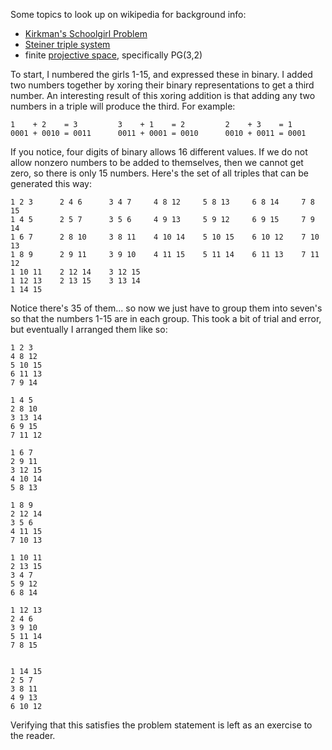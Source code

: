 Some topics to look up on wikipedia for background info:
* [Kirkman's Schoolgirl Problem](https://en.wikipedia.org/wiki/Kirkman's_schoolgirl_problem)
* [Steiner triple system](https://en.wikipedia.org/wiki/Steiner_system)
* finite [projective space](https://en.wikipedia.org/wiki/Projective_space), specifically PG(3,2)

To start, I numbered the girls 1-15, and expressed these in binary. I added two numbers together by xoring their 
binary representations to get a third number. An interesting result of this xoring addition is that adding any two 
numbers in a triple will produce the third. For example:

```
1    + 2    = 3         3    + 1    = 2         2    + 3    = 1
0001 + 0010 = 0011      0011 + 0001 = 0010      0010 + 0011 = 0001
```

If you notice, four digits of binary allows 16 different values. If we do not allow nonzero numbers to be added to 
themselves, then we cannot get zero, so there is only 15 numbers. Here's the set of all triples that can be 
generated this way:

```
1 2 3      2 4 6      3 4 7     4 8 12     5 8 13     6 8 14     7 8 15
1 4 5      2 5 7      3 5 6     4 9 13     5 9 12     6 9 15     7 9 14
1 6 7      2 8 10     3 8 11    4 10 14    5 10 15    6 10 12    7 10 13
1 8 9      2 9 11     3 9 10    4 11 15    5 11 14    6 11 13    7 11 12
1 10 11    2 12 14    3 12 15
1 12 13    2 13 15    3 13 14
1 14 15
```

Notice there's 35 of them... so now we just have to group them into seven's so that the numbers 1-15 are in each 
group. This took a bit of trial and error, but eventually I arranged them like so:

```
1 2 3
4 8 12
5 10 15
6 11 13
7 9 14

1 4 5
2 8 10
3 13 14
6 9 15
7 11 12

1 6 7
2 9 11
3 12 15
4 10 14
5 8 13

1 8 9
2 12 14
3 5 6
4 11 15
7 10 13

1 10 11
2 13 15
3 4 7
5 9 12
6 8 14

1 12 13
2 4 6
3 9 10
5 11 14
7 8 15


1 14 15
2 5 7
3 8 11
4 9 13
6 10 12
```

Verifying that this satisfies the problem statement is left as an exercise to the reader.
